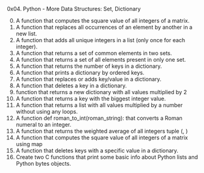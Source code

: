 0x04. Python - More Data Structures: Set, Dictionary

0. A function that computes the square value of all integers of a matrix.
1. A function that replaces all occurrences of an element by another in a new list.
2. A function that adds all unique integers in a list (only once for each integer).
3. A function that returns a set of common elements in two sets.
4. A function that returns a set of all elements present in only one set.
5. A function that returns the number of keys in a dictionary.
6. A function that prints a dictionary by ordered keys.
7. A function that replaces or adds key/value in a dictionary.
8. A function that deletes a key in a dictionary.
9. function that returns a new dictionary with all values multiplied by 2
10. A function that returns a key with the biggest integer value.
11. A function that returns a list with all values multiplied by a number without using any loops.
12. A function def roman_to_int(roman_string): that converts a Roman numeral to an integer.
13. A function that returns the weighted average of all integers tuple (<score>, <weight>)
14. A function that computes the square value of all integers of a matrix using map
15. A function that deletes keys with a specific value in a dictionary.
16. Create two C functions that print some basic info about Python lists and Python bytes objects.
